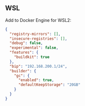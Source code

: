 

## WSL

Add to Docker Engine for WSL2:

```json
{
  "registry-mirrors": [],
  "insecure-registries": [],
  "debug": false,
  "experimental": false,
  "features": {
    "buildkit": true
  },
  "bip": "192.168.200.1/24",
  "builder": {
    "gc": {
      "enabled": true,
      "defaultKeepStorage": "20GB"
    }
  }
}
```